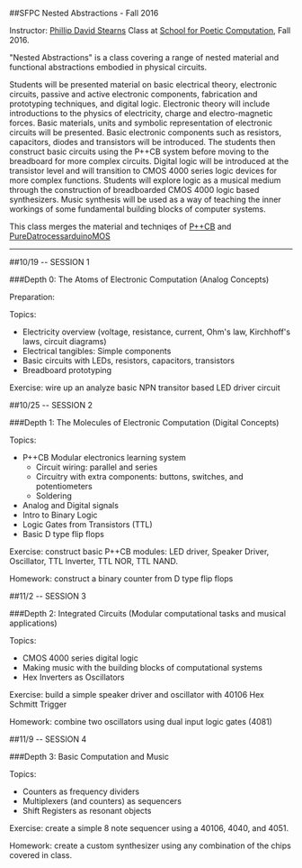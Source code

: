 ##SFPC Nested Abstractions - Fall 2016

Instructor: [Phillip David Stearns](http://phillipstearns.com)
Class at [School for Poetic Computation](http://sfpc.io), Fall 2016.

"Nested Abstractions" is a class covering a range of nested material and functional abstractions embodied in physical circuits.

Students will be presented material on basic electrical theory, electronic circuits, passive and active electronic components, fabrication and prototyping techniques, and digital logic. Electronic theory will include introductions to the physics of electricity, charge and electro-magnetic forces. Basic materials, units and symbolic representation of electronic circuits will be presented. Basic electronic components such as resistors, capacitors, diodes and transistors will be introduced. The students then construct basic circuits using the P++CB system before moving to the breadboard for more complex circuits. Digital logic will be introduced at the transistor level and will transition to CMOS 4000 series logic devices for more complex functions. Students will explore logic as a musical medium through the construction of breadboarded CMOS 4000 logic based synthesizers. Music synthesis will be used as a way of teaching the inner workings of some fundamental building blocks of computer systems.

This class merges the material and techniqes of [P++CB](https://phillipstearns.wordpress.com/pcb/) and [PureDatrocessarduinoMOS](https://vimeo.com/97899618)
__________________________________________________________________________________________

##10/19 -- SESSION 1

###Depth 0: The Atoms of Electronic Computation (Analog Concepts)

Preparation: 

Topics:

* Electricity overview (voltage, resistance, current, Ohm's law, Kirchhoff's laws, circuit diagrams)
* Electrical tangibles: Simple components
* Basic circuits with LEDs, resistors, capacitors, transistors
* Breadboard prototyping

Exercise: wire up an analyze basic NPN transitor based LED driver circuit
  
##10/25 -- SESSION 2

###Depth 1: The Molecules of Electronic Computation (Digital Concepts)

Topics:

* P++CB Modular electronics learning system
  * Circuit wiring: parallel and series
  * Circuitry with extra components: buttons, switches, and potentiometers
  * Soldering
* Analog and Digital signals
* Intro to Binary Logic
* Logic Gates from Transistors (TTL)
* Basic D type flip flops

Exercise: construct basic P++CB modules: LED driver, Speaker Driver, Oscillator, TTL Inverter, TTL NOR, TTL NAND.

Homework: construct a binary counter from D type flip flops

##11/2 -- SESSION 3

###Depth 2: Integrated Circuits (Modular computational tasks and musical applications)

Topics:

* CMOS 4000 series digital logic
* Making music with the building blocks of computational systems
* Hex Inverters as Oscillators

Exercise: build a simple speaker driver and oscillator with 40106 Hex Schmitt Trigger

Homework: combine two oscillators using dual input logic gates (4081)

##11/9 -- SESSION 4

###Depth 3: Basic Computation and Music

Topics:

* Counters as frequency dividers
* Multiplexers (and counters) as sequencers
* Shift Registers as resonant objects

Exercise: create a simple 8 note sequencer using a 40106, 4040, and 4051.

Homework: create a custom synthesizer using any combination of the chips covered in class.
